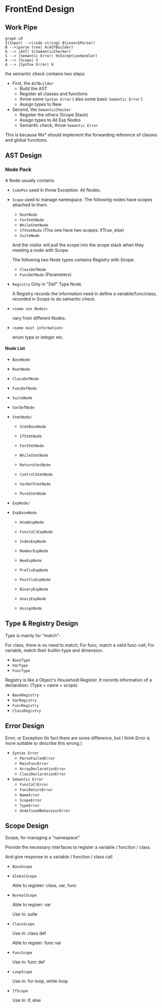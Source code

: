 # FrontEnd Design



## Work Pipe

```mermaid
graph LR
I(Input) -->|code string| B(Lexer&Parser)
B -->|parse tree| A(ASTBuilder)
A --> |AST| S(SemanticChecker)
S --> |Semantic Error| H(ExceptionHandler)
A --> |Scope| S
A --> |Syntax Error| H

```

the semantic check contains two steps:

- First, the `ASTBuilder`
  - Build the AST
  - Register all classes and functions
  - throw some `Syntax Error` ( also some basic `Semantic Error` )
  - Assign types to New
- Second, the `SemanticChecker`
  - Register the others (Scope Stack)
  - Assign types to All Exp Nodes
  - Semantic check, throw `Semantic Error`

This is because Mx* should implement the forwarding reference of classes and global functions.



## AST Design



### Node Pack

A Node usually contains

- `CodePos`  used in throw Exception. All Nodes.

- `Scope`  used to manage namespace. The following nodes have scopes attached to them.

  - `RootNode`		
  - `ForStmtNode` 
  - `WhileStmtNode`
  - `IfStmtNode`  (This one have two scopes: ifTrue, else)
  - `SuiteNode`

  And the visitor will pull the scope into the scope stack when they meeting a node with Scope.

  The following two Node types contains Registry with Scope:

  - `ClassDefNode` 
  - `FuncDefNode` (Parameters)

- `Registry`  Only in "Def" Type Node.

  A Registry records the information need in define a variable/func/class, recorded in Scope to do semantic check.

- `<some son Nodes>`

  vary from different Nodes.

- `<some must information>`

  enum type or integer etc.



#### Node List

- `BaseNode`

- `RootNode`

- `ClassDefNode`

- `FuncDefNode`

- `SuiteNode`

- `VarDefNode`

- `StmtNode/`

  - `StmtBaseNode`

  - `IfStmtNode`
  - `ForStmtNode`
  - `WhileStmtNode`
  - `ReturnStmtNode`
  - `ControlStmtNode`
  - `VarDefStmtNode`
  - `PureStmtNode`

- `ExpNode/`

- `ExpBaseNode`
  
  - `AtomExpNode`
  
  - `FuncCallExpNode`
  - `IndexExpNode`
  - `MemberExpNode`
  - `NewExpNode`
  
  - `PrefixExpNode`
  
  - `PostfixExpNode`
  - `BinaryExpNode`
  - `UnaryExpNode`
  - `AssignNode`



## Type & Registry Design

Type is mainly for "match":

For class, there is no need to match; For func, match a valid func-call; For variable, match their builtin-type and dimension.

- `BaseType`
- `VarType`
- `FuncType`



Registry is like a Object's Household Register. It records information of a declaration. (Type + name + scope)

- `BaseRegistry`
- `VarRegistry`
- `FuncRegistry`
- `ClassRegistry`



## Error Design

Error, or Exception (In fact there are some difference, but I think Error is more suitable to describe this wrong.)

- `Syntax Error`
  - `ParseFailedError`
  - `MainFuncError`
  - `ArrayDeclarationError`
  - `ClassDeclarationError`
- `Semantic Error`
  - `FuncCallError`
  - `FuncReturnError`
  - `NameError`
  - `ScopeError`
  - `TypeError`
  - `UndefinedBehaviourError`



## Scope Design

Scope, for managing a "namespace".

Provide the necessary interfaces to register a variable / function / class.

And give response to a variable / function / class call 

- `BaseScope`

- `GlobalScope`

  Able to register: class, var, func

- `NormalScope`

  Able to regiser: var

  Use in: suite

- `ClassScope`

  Use in: class def

  Able to regiser: func var
  
- `FuncScope`

  Use in: func def

- `LoopScope`

  Use in: for-loop, while-loop
  
- `IfScope`

  Use in: if, else